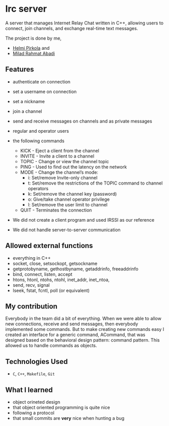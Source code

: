 # Irc server

A server that manages Internet Relay Chat written in C++, allowing users to connect, join channels, and exchange real-time text messages.  

The project is done by me,   
- [Helmi Pirkola](https://github.com/hpirkola) and  
- [Milad Rahmat Abadi](https://github.com/miladrahmat)  

## Features

- authenticate on connection
- set a username on connection
- set a nickname
- join a channel
- send and receive messages on channels and as private messages
- regular and operator users
- the following commands
  - KICK - Eject a client from the channel
  - INVITE - Invite a client to a channel
  - TOPIC - Change or view the channel topic
  - PING - Used to find out the latency on the network
  - MODE - Change the channel’s mode:
    - i: Set/remove Invite-only channel
    - t: Set/remove the restrictions of the TOPIC command to channel operators
    - k: Set/remove the channel key (password)
    - o: Give/take channel operator privilege
    - l: Set/remove the user limit to channel
  - QUIT - Terminates the connection  

- We did not create a client program and used IRSSI as our reference
- We did not handle server-to-server communication

## Allowed external functions

- everything in C++
- socket, close, setsockopt, getsockname
- getprotobyname, gethostbyname, getaddrinfo, freeaddrinfo
- bind, connect, listen, accept
- htons, htonl, ntohs, ntohl, inet_addr, inet_ntoa,
- send, recv, signal
- lseek, fstat, fcntl, poll (or equivalent)

## My contribution

Everybody in the team did a bit of everything. When we were able to allow new connections, receive and send messages, then everybody implemented some commands. But to make creating new commands easy I created an interface for a generic command, ACommand, that was designed based on the behavioral design pattern: command pattern. This allowed us to handle commands as objects.  

## Technologies Used

- `C`, `C++`, `Makefile`, `Git`

## What I learned

- object orineted design
- that object oriented programming is quite nice
- following a protocol
- that small commits are **very** nice when hunting a bug
